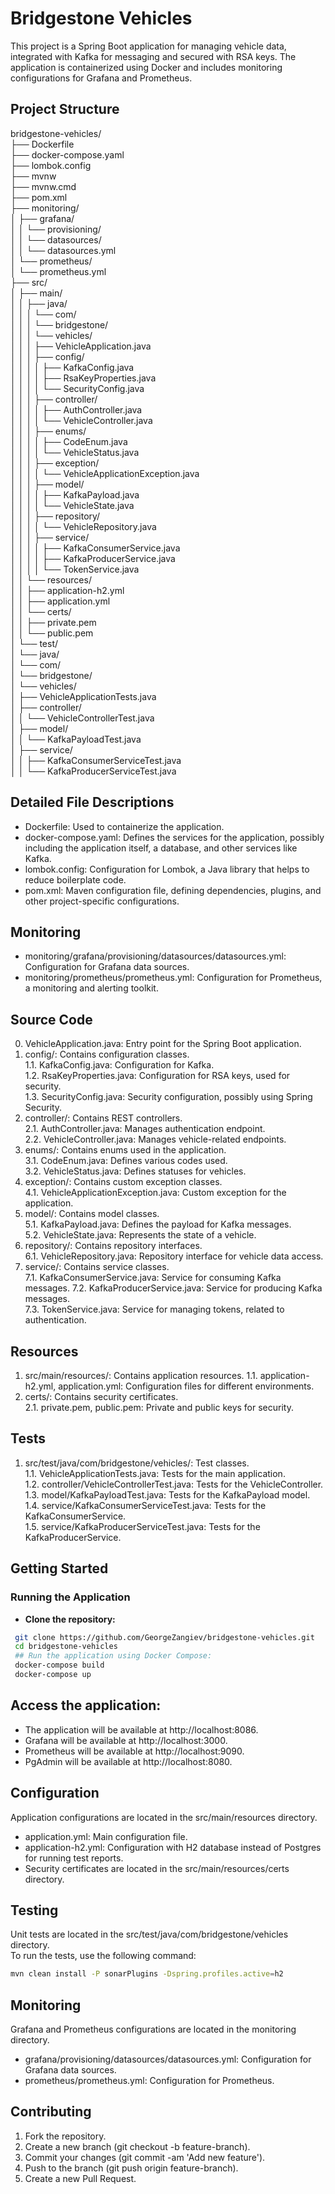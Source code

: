 
# Bridgestone Vehicles

This project is a Spring Boot application for managing vehicle data, integrated with Kafka for messaging and secured with RSA keys. The application is containerized using Docker and includes monitoring configurations for Grafana and Prometheus.

## Project Structure

bridgestone-vehicles/  
├── Dockerfile  
├── docker-compose.yaml  
├── lombok.config  
├── mvnw  
├── mvnw.cmd  
├── pom.xml  
├── monitoring/  
│ ├── grafana/  
│ │ └── provisioning/  
│ │ └── datasources/  
│ │ └── datasources.yml  
│ └── prometheus/  
│ └── prometheus.yml  
├── src/  
│ ├── main/  
│ │ ├── java/  
│ │ │ └── com/  
│ │ │ └── bridgestone/  
│ │ │ └── vehicles/  
│ │ │ ├── VehicleApplication.java  
│ │ │ ├── config/  
│ │ │ │ ├── KafkaConfig.java  
│ │ │ │ ├── RsaKeyProperties.java  
│ │ │ │ └── SecurityConfig.java  
│ │ │ ├── controller/  
│ │ │ │ ├── AuthController.java  
│ │ │ │ └── VehicleController.java  
│ │ │ ├── enums/  
│ │ │ │ ├── CodeEnum.java  
│ │ │ │ └── VehicleStatus.java  
│ │ │ ├── exception/  
│ │ │ │ └── VehicleApplicationException.java  
│ │ │ ├── model/  
│ │ │ │ ├── KafkaPayload.java  
│ │ │ │ └── VehicleState.java  
│ │ │ ├── repository/  
│ │ │ │ └── VehicleRepository.java  
│ │ │ ├── service/  
│ │ │ │ ├── KafkaConsumerService.java  
│ │ │ │ ├── KafkaProducerService.java  
│ │ │ │ └── TokenService.java  
│ │ └── resources/  
│ │ ├── application-h2.yml  
│ │ ├── application.yml  
│ │ └── certs/  
│ │ ├── private.pem  
│ │ └── public.pem  
│ └── test/  
│ └── java/  
│ └── com/  
│ └── bridgestone/  
│ └── vehicles/  
│ ├── VehicleApplicationTests.java  
│ ├── controller/  
│ │ └── VehicleControllerTest.java  
│ ├── model/  
│ │ └── KafkaPayloadTest.java  
│ ├── service/  
│ │ ├── KafkaConsumerServiceTest.java  
│ │ └── KafkaProducerServiceTest.java


## Detailed File Descriptions


- Dockerfile: Used to containerize the application.
- docker-compose.yaml: Defines the services for the application, possibly including the application itself, a database, and other services like Kafka.
- lombok.config: Configuration for Lombok, a Java library that helps to reduce
  boilerplate code.
- pom.xml: Maven configuration file, defining dependencies, plugins, and other project-specific configurations.



## Monitoring


- monitoring/grafana/provisioning/datasources/datasources.yml: Configuration for Grafana data sources.
- monitoring/prometheus/prometheus.yml: Configuration for Prometheus, a monitoring and alerting toolkit.



## Source Code

0. VehicleApplication.java: Entry point for the Spring Boot application.
1. config/: Contains configuration classes.  
   1.1. KafkaConfig.java: Configuration for Kafka.  
   1.2. RsaKeyProperties.java: Configuration for RSA keys, used for security.  
   1.3. SecurityConfig.java: Security configuration, possibly using Spring Security.
2. controller/: Contains REST controllers.  
   2.1. AuthController.java: Manages authentication endpoint.  
   2.2. VehicleController.java: Manages vehicle-related endpoints.
3. enums/: Contains enums used in the application.  
   3.1. CodeEnum.java: Defines various codes used.  
   3.2. VehicleStatus.java: Defines statuses for vehicles.
4. exception/: Contains custom exception classes.  
   4.1. VehicleApplicationException.java: Custom exception for the application.
5. model/: Contains model classes.  
   5.1. KafkaPayload.java: Defines the payload for Kafka messages.  
   5.2. VehicleState.java: Represents the state of a vehicle.
6. repository/: Contains repository interfaces.  
   6.1. VehicleRepository.java: Repository interface for vehicle data access.
7. service/: Contains service classes.  
   7.1. KafkaConsumerService.java: Service for consuming Kafka messages.
   7.2. KafkaProducerService.java: Service for producing Kafka messages.  
   7.3. TokenService.java: Service for managing tokens, related to authentication.


## Resources


1. src/main/resources/: Contains application resources.
   1.1. application-h2.yml, application.yml: Configuration files for different environments.
2. certs/: Contains security certificates.  
   2.1. private.pem, public.pem: Private and public keys for security.

## Tests

1. src/test/java/com/bridgestone/vehicles/: Test classes.  
   1.1. VehicleApplicationTests.java: Tests for the main application.  
   1.2. controller/VehicleControllerTest.java: Tests for the VehicleController.  
   1.3. model/KafkaPayloadTest.java: Tests for the KafkaPayload model.  
   1.4. service/KafkaConsumerServiceTest.java: Tests for the KafkaConsumerService.  
   1.5. service/KafkaProducerServiceTest.java: Tests for the KafkaProducerService.

## Getting Started

### Running the Application

- **Clone the repository:**
 ```sh  
  git clone https://github.com/GeorgeZangiev/bridgestone-vehicles.git
  cd bridgestone-vehicles
  ## Run the application using Docker Compose:    
  docker-compose build
  docker-compose up
 ```  
## Access the application:

- The application will be available at http://localhost:8086.
-  Grafana will be available at http://localhost:3000.
-   Prometheus will be available at http://localhost:9090.
-   PgAdmin will be available at http://localhost:8080.

## Configuration
Application configurations are located in the src/main/resources directory.
- application.yml: Main configuration file.
- application-h2.yml: Configuration with H2 database instead of Postgres for running test reports.
- Security certificates are located in the src/main/resources/certs directory.

## Testing
Unit tests are located in the src/test/java/com/bridgestone/vehicles directory.  
To run the tests, use the following command:
```sh 
mvn clean install -P sonarPlugins -Dspring.profiles.active=h2 
```  
## Monitoring
Grafana and Prometheus configurations are located in the monitoring directory.
- grafana/provisioning/datasources/datasources.yml: Configuration for Grafana data sources.
-   prometheus/prometheus.yml: Configuration for Prometheus.

## Contributing

1. Fork the repository.
2. Create a new branch (git checkout -b feature-branch).
3. Commit your changes (git commit -am 'Add new feature').
4. Push to the branch (git push origin feature-branch).
5. Create a new Pull Request.